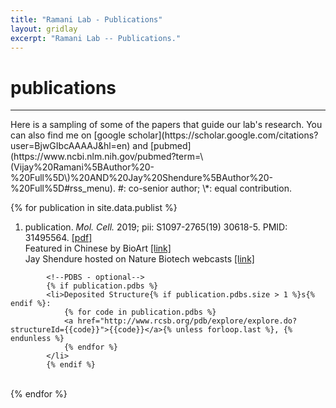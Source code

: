 ```yaml
---
title: "Ramani Lab - Publications"
layout: gridlay
excerpt: "Ramani Lab -- Publications."
---
```



# **publications**
<hr>
Here is a sampling of some of the papers that guide our lab's research. You can also find me on [google scholar](https://scholar.google.com/citations?user=BjwGIbcAAAAJ&hl=en) and [pubmed](https://www.ncbi.nlm.nih.gov/pubmed?term=\(Vijay%20Ramani%5BAuthor%20-%20Full%5D\)%20AND%20Jay%20Shendure%5BAuthor%20-%20Full%5D#rss_menu). #: co-senior author; \*: equal contribution.

{% for publication in site.data.publist %}

<div class="wrapper row3">
  <div id="container">
    <div class="full_width clear">
      <ol>
        <li>
          publication.
            <i>Mol. Cell.</i> 2019; pii: S1097-2765(19) 30618-5. PMID: 31495564.
            <a href="files/2019_MolCell_sci-L3.pdf" target="_blank">[pdf]</a>
            </br>
            Featured in Chinese by BioArt <a href="https://mp.weixin.qq.com/s?__biz=MzA3MzQyNjY1MQ==&mid=2652474921&idx=4&sn=6e60487c14dc5ea8cbda9ead6071789c&chksm=84e21d9db395948bc61a9e882d854647cc03706f340d3833f49aac97ed7fc8bb6127d3a5f273#rd" target="_blank">[link]</a>
            </br>
            Jay Shendure hosted on Nature Biotech webcasts <a href="https://www.workcast.com/register?cpak=4117659951158076&referrer=WEBCASTHOMEPAGE_MISSIONBIO_0619" target="_blank">[link]</a>
        </li>
      </ol>
    </div>
  </div>
</div>

			<!--PDBS - optional-->
			{% if publication.pdbs %}
			<li>Deposited Structure{% if publication.pdbs.size > 1 %}s{% endif %}:
				{% for code in publication.pdbs %}
				<a href="http://www.rcsb.org/pdb/explore/explore.do?structureId={{code}}">{{code}}</a>{% unless forloop.last %}, {% endunless %}
				{% endfor %}
			</li>
			{% endif %}

</div> <br>
{% endfor %}
</div>
